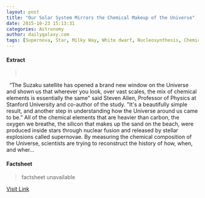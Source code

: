 ```yaml
---
layout: post
title: "Our Solar System Mirrors the Chemical Makeup of the Universe"
date: 2015-10-23 15:13:31
categories: Astronomy
author: dailygalaxy.com
tags: [Supernova, Star, Milky Way, White dwarf, Nucleosynthesis, Chemical element, Chemistry, Physical universe, Stars, Physical sciences, Astronomy, Outer space, Astronomical objects, Nature, Physics, Applied and interdisciplinary physics]
---
```



#### Extract
>       “The Suzaku satellite has opened a brand new window on the Universe and shown us that wherever you look, over vast scales, the mix of chemical elements is essentially the same" said Steven Allen, Professor of Physics at Stanford University and co-author of the study. "It's a beautifully simple result, and another step in understanding how the Universe around us came to be.” All of the chemical elements that are heavier than carbon, the oxygen we breathe, the silicon that makes up the sand on the beach, were produced inside stars through nuclear fusion and released by stellar explosions called supernovae. By measuring the chemical composition of the Universe, scientists are trying to reconstruct the history of how, when, and wher...

#### Factsheet
>factsheet unavailable

[Visit Link](http://www.dailygalaxy.com/my_weblog/2015/10/our-solar-system-mirrors-the-chemical-makeup-of-the-universe.html)



